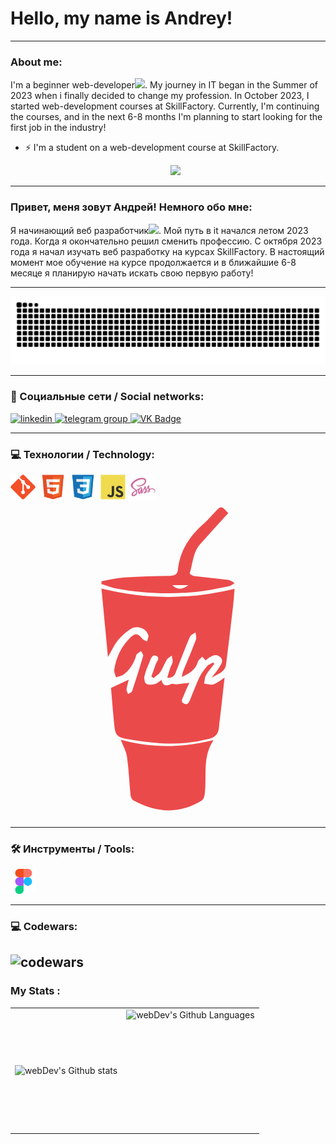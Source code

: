 # Hello, my name is Andrey!

---

### About me:

I'm a beginner web-developer<img src="https://media.giphy.com/media/WUlplcMpOCEmTGBtBW/giphy.gif" width="30px">. My journey in IT began in the Summer of 2023 when i finally decided to change my profession. In October 2023, I started web-development courses at SkillFactory. Currently, I'm continuing the courses, and in the next 6-8 months I'm planning to start looking for the first job in the industry! 

- :zap: I'm a student on a web-development course at SkillFactory.

  <div id="header" align="center">
    <img src="https://media.giphy.com/media/M9gbBd9nbDrOTu1Mqx/giphy.gif" width="100"/>
  </div>

---

### Привет, меня зовут Андрей! Немного обо мне:

Я начинающий веб разработчик<img src="https://media.giphy.com/media/WUlplcMpOCEmTGBtBW/giphy.gif" width="30px">. Мой путь в it начался летом 2023 года. Когда я окончательно решил сменить профессию. С октября 2023 года я начал изучать веб разработку на курсах SkillFactory. В настоящий момент мое обучение на курсе продолжается и в ближайшие 6-8 месяце я планирую начать искать свою первую работу!

---
<div align="center">
<picture>
  <source media="(prefers-color-scheme: dark)" srcset="https://raw.githubusercontent.com/Gorchitza7/Gorchitza7/output/github-contribution-grid-snake-dark.svg" />
  <source media="(prefers-color-scheme: light)" srcset="https://raw.githubusercontent.com/Gorchitza7/Gorchitza7/output/github-contribution-grid-snake.svg" />
  <img width="700" alt="github-snake" src="https://raw.githubusercontent.com/Gorchitza7/Gorchitza7/output/github-contribution-grid-snake.svg" />
</picture>
</div>

---

### 🤝 Социальные сети / Social networks:

  <div id="badges">
    <a href="https://www.linkedin.com/in/andrii-maslov-4554b995/" target="_blank">
      <img src="https://cdn-icons-png.flaticon.com/512/2504/2504799.png" width="40" height="40" alt="linkedin" />
    </a>
    <a href="https://t.me/AndriiMaslov" target="_blank">
      <img src="https://cdn-icons-png.flaticon.com/512/2111/2111646.png" width="40" height="40" alt="telegram group" />
    </a>
    <a>
    </a>
    <a href="https://vk.com/maslovandrey1991" target="_blank">
      <img src="https://cdn-icons-png.flaticon.com/512/145/145813.png" width="40" height="40" alt="VK Badge"/>
    </a>
  </div>


---

### 💻 Технологии / Technology:

<div>
  <img src="https://github.com/devicons/devicon/blob/master/icons/git/git-original.svg" title="git" alt="git" width="40" height="40"/>&nbsp
  <img src="https://github.com/devicons/devicon/blob/master/icons/html5/html5-original.svg" title="html5" alt="html5" width="40" height="40"/>&nbsp
  <img src="https://github.com/devicons/devicon/blob/master/icons/css3/css3-original.svg" title="css" alt="css" width="40" height="40"/>&nbsp
  <img src="https://github.com/devicons/devicon/blob/master/icons/javascript/javascript-original.svg" title="javascript" alt="javascript" width="40" height="40"/>&nbsp
<!--   <img src="https://github.com/devicons/devicon/blob/master/icons/react/react-original.svg" title="reactjs" alt="reactjs" width="40" height="40"/>&nbsp -->
<!--   <img src="https://github.com/devicons/devicon/blob/master/icons/nodejs/nodejs-original.svg" title="nodejs" alt="nodejs" width="40" height="40"/>&nbsp  -->
<!--   <img src="https://github.com/devicons/devicon/blob/master/icons/express/express-original.svg" title="express" alt="express" width="40" height="40"/>&nbsp -->
<!--   <img src="https://github.com/devicons/devicon/blob/master/icons/mongodb/mongodb-original.svg" title="mongodb" alt="mongodb" width="40" height="40"/>&nbsp --> 
<!--   <img src="https://github.com/devicons/devicon/blob/master/icons/c/c-plain.svg" title="C" alt="C" width="40" height="40"/>&nbsp; -->
  <img src="https://github.com/devicons/devicon/blob/master/icons/sass/sass-original.svg" title="sass/scss" alt="sass/scss" width="40" height="40"/>&nbsp;
  <svg xmlns="http://www.w3.org/2000/svg" viewBox="0 0 128 128"><path fill-rule="evenodd" clip-rule="evenodd" fill="#EB4A4B" d="M36.965 35.459c.877 9.232 1.747 18.412 2.637 27.798 1.451-2.495 2.501-4.888 4.085-6.848 1.475-1.826 3.334-3.511 5.357-4.678 2.641-1.524 6.104-.089 6.96 2.614.23.725-.319 1.697-.511 2.556-.646-.341-1.479-.529-1.901-1.051-1.793-2.217-2.873-2.479-4.856-.563-3.699 3.576-5.779 8.056-6.573 13.091-.153.974.456 2.067.713 3.105 1.011-.348 2.185-.476 3.002-1.084 2.656-1.977 4.302-4.666 5.21-7.88.197-.696 1.265-1.145 1.933-1.708.32.658 1.05 1.433.897 1.954a373.814 373.814 0 01-4.536 14.429c-.162.484-1.051.725-1.604 1.079-.223-.636-.692-1.302-.617-1.901.168-1.358.605-2.683.91-3.927l-7.24 3.333c.405 4.622.825 9.807 1.323 14.985.382 3.954 1.029 4.978 4.923 5.728 4.544.875 9.173 1.434 13.792 1.774a60.391 60.391 0 0020.23-1.904c2.472-.664 3.458-2.29 3.635-4.717.162-2.235.524-4.456.775-6.685.493-4.391.972-8.783 1.476-13.358-1.667 1.056-2.978 2.238-4.511 2.739-1.116.365-2.524-.169-3.803-.303.245-1.174.23-2.497.796-3.487.922-1.618 2.224-3.021 3.364-4.515l-.491-.591c-.817.483-1.832.8-2.413 1.485-1.182 1.394-2.339 2.886-3.13 4.52-1.324 2.735-2.333 5.622-3.518 8.426-.515 1.216-.959 3.076-2.684 2.366-1.845-.761-.547-2.386-.114-3.542.689-1.844 1.599-3.606 2.215-4.962-1.746.208-3.516.459-5.294.614-.752.064-1.646-.348-2.261-.07-2.045.924-3.341.553-3.766-1.711-.947.615-1.749 1.448-2.694 1.672-1.147.273-2.703.452-3.543-.121-.673-.459-.918-2.184-.688-3.196.457-2.012 1.311-3.946 2.122-5.859.502-1.185 1.007-3.077 2.701-2.253 1.674.813.154 2.185-.232 3.286-.599 1.702-1.209 3.401-1.813 5.101l.96.58c.914-.794 2.053-1.441 2.693-2.415 1.048-1.592 1.681-3.452 2.673-5.086.411-.677 1.296-1.065 1.967-1.584.136.862.462 1.748.354 2.58-.107.841-.698 1.61-.981 2.442-.425 1.246-.768 2.52-1.2 3.969 2.043.078 2.918-.782 3.495-2.299 1.826-4.793 3.672-9.581 5.679-14.3.343-.808 1.509-1.264 2.296-1.884.091.974.525 2.078.216 2.899-1.645 4.349-3.492 8.62-5.228 12.935-.293.727-.387 1.534-.572 2.304 3.059-1.375 5.612-2.895 6.544-6.146.228-.79 1.162-1.377 1.771-2.058l1.416 1.5c.43-.362.824-.774 1.291-1.075 1.47-.947 3.053-1.782 4.603-.315 1.604 1.517.39 2.995-.448 4.307-.912 1.431-2.029 2.73-3.057 4.086 2.312-1.49 5.469-2.158 5.889-5.378 1.024-7.865 1.924-15.746 2.837-23.625.271-2.332.416-4.679.627-7.109-18.21 4.409-36.029 4.436-54.088-.069zm7.816 61.369c.877 2.317 2.209 4.593 2.558 7.011.737 5.147.924 10.372 1.446 15.554.076.755.565 1.792 1.175 2.124 8.98 4.88 18.047 5.726 27.209.389 1.367-.796 1.62-1.847 1.797-3.325.857-7.181-1.051-14.798 3.54-21.56-12.856 3.189-25.403 3.288-37.725-.193zm30.991-60.08c4.362-.421 8.671-1.445 12.985-2.291.813-.159 1.535-.778 2.299-1.185-1.007-.885-1.878-1.311-2.788-1.418-4.53-.535-9.076-.947-13.603-1.508-.684-.085-1.905-.929-1.854-1.083 1.321-3.98 1.256-8.485 4.254-11.839 3.789-4.24 7.617-8.443 11.416-12.648-2.826-3.04-2.864-3.044-5.425-.383-1.448 1.504-2.771 3.15-4.342 4.512-5.813 5.038-9.896 11.005-10.692 18.872-.183 1.805-1.174 2.457-3.069 2.485-6.256.091-12.519.263-18.761.674-3.093.203-6.148.997-9.221 1.523l-.028 1.149c1.923.593 3.809 1.372 5.773 1.749 10.944 2.098 21.991 2.458 33.056 1.391zM72.276 34c-2.477 2-4.524 2-6.501 0h6.501z"/></svg>
<!--   <img src="https://github.com/devicons/devicon/blob/master/icons/webpack/webpack-original.svg" title="webpack" alt="webpack" width="40" height="40"/>&nbsp;  -->
<!--   <img src="https://github.com/devicons/devicon/blob/master/icons/redux/redux-original.svg" title="redux" alt="redux" width="40" height="40"/>&nbsp; -->
</div>

---

### 🛠 Инструменты / Tools:

<div>
<img src="https://github.com/devicons/devicon/blob/master/icons/figma/figma-original.svg" title="figma" alt="figma" width="40" height="40"/>&nbsp;
</div>

---
### 💻 Codewars:

![codewars](https://www.codewars.com/users/Gorchitza7/badges/large)
---

### My Stats :
<table>
  <tr>
    <td>
      <img align="left" src="http://github-readme-streak-stats.herokuapp.com?user=Gorchitza7&theme=dark&background=000000" alt="webDev's Github stats" />
    </td>
    <td>
      <img height="195px" align="right" alt="webDev's Github Languages" src="https://github-readme-stats.vercel.app/api/top-langs/?username=Gorchitza7&layout=compact&theme=vision-friendly-dark" />
    </td>
  </tr>
</table>


<!--[![GitHub Streak](http://github-readme-streak-stats.herokuapp.com?user=Gorchitza7&theme=dark&background=000000)](https://git.io/streak-stats)
---
[![Top Langs](https://github-readme-stats.vercel.app/api/top-langs/?username=Gorchitza7&layout=compact&theme=vision-friendly-dark)](https://github.com/anuraghazra/github-readme-stats)

---



